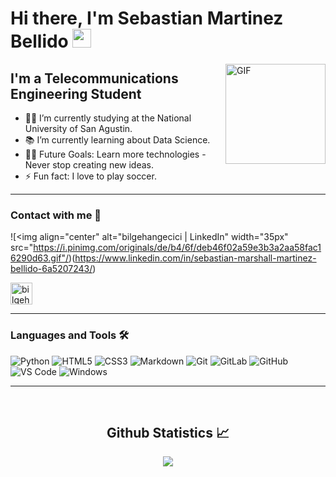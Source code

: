 # Hi there, I'm Sebastian Martinez Bellido <img  width="30px" src="https://media.tenor.com/images/3b388fe03da271d2674faf85eb7c3fcd/tenor.gif" />

<img align="right" alt="GIF" height="160px" src="https://media.giphy.com/media/du3J3cXyzhj75IOgvA/giphy.gif" />

## I'm a Telecommunications Engineering Student  

- 👨‍💻 I’m currently studying at the National University of San Agustin. 
- 📚 I’m currently learning about Data Science.
- 💪🏼 Future Goals: Learn more technologies - Never stop creating new ideas.
- ⚡ Fun fact: I love to play soccer.

---

### Contact with me 📝

![<img align="center" alt="bilgehangecici | LinkedIn" width="35px" src="https://i.pinimg.com/originals/de/b4/6f/deb46f02a59e3b3a2aa58fac16290d63.gif"/)(https://www.linkedin.com/in/sebastian-marshall-martinez-bellido-6a5207243/)
      
<img align="center" alt="bilgehangecici | LinkedIn" width="35px" src="https://i.pinimg.com/originals/de/b4/6f/deb46f02a59e3b3a2aa58fac16290d63.gif" />



<br />

---

### Languages and Tools 🛠 

![Python](http://img.shields.io/badge/-Python-3776AB?style=flat-square&logo=python&logoColor=ffffff)
![HTML5](https://img.shields.io/badge/-HTML5-%23E44D27?style=flat-square&logo=html5&logoColor=ffffff)
![CSS3](https://img.shields.io/badge/-CSS3-%231572B6?style=flat-square&logo=css3)
![Markdown](https://img.shields.io/badge/-Markdown-000000?style=flat-square&logo=markdown)
![Git](https://img.shields.io/badge/-Git-%23F05032?style=flat-square&logo=git&logoColor=%23ffffff)
![GitLab](https://img.shields.io/badge/-GitLab-FCA121?style=flat-square&logo=gitlab)
![GitHub](https://img.shields.io/badge/-GitHub-181717?style=flat-square&logo=github)
![VS Code](http://img.shields.io/badge/-VS%20Code-007ACC?style=flat-square&logo=visual-studio-code&logoColor=ffffff)
![Windows](http://img.shields.io/badge/-Windows-0078D6?style=flat-square&logo=windows&logoColor=ffffff)

---

<br/>

  <h2 align="center"> Github Statistics 📈 </h2>
  <div align="center"> 
    <a href="">
      <img align="center" src="https://github-readme-stats.vercel.app/api/top-langs/?username=Sebastian974&theme=react&line_height=40&hide=css"/>
    </a>
</div
  
<br/>





